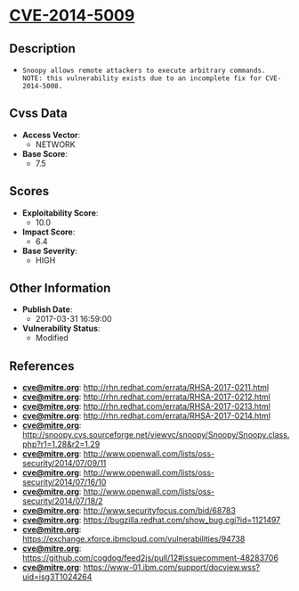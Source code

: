 
# [CVE-2014-5009](https://cve.mitre.org/cgi-bin/cvename.cgi?name=CVE-2014-5009)

## Description

- `Snoopy allows remote attackers to execute arbitrary commands.  NOTE: this vulnerability exists due to an incomplete fix for CVE-2014-5008.`

## Cvss Data

- **Access Vector**:
  - NETWORK
- **Base Score**:
  - 7.5

## Scores

- **Exploitability Score**:
  - 10.0
- **Impact Score**:
  - 6.4
- **Base Severity**:
  - HIGH

## Other Information

- **Publish Date**:
  - 2017-03-31 16:59:00
- **Vulnerability Status**:
  - Modified

## References

- **cve@mitre.org**: http://rhn.redhat.com/errata/RHSA-2017-0211.html
- **cve@mitre.org**: http://rhn.redhat.com/errata/RHSA-2017-0212.html
- **cve@mitre.org**: http://rhn.redhat.com/errata/RHSA-2017-0213.html
- **cve@mitre.org**: http://rhn.redhat.com/errata/RHSA-2017-0214.html
- **cve@mitre.org**: http://snoopy.cvs.sourceforge.net/viewvc/snoopy/Snoopy/Snoopy.class.php?r1=1.28&r2=1.29
- **cve@mitre.org**: http://www.openwall.com/lists/oss-security/2014/07/09/11
- **cve@mitre.org**: http://www.openwall.com/lists/oss-security/2014/07/16/10
- **cve@mitre.org**: http://www.openwall.com/lists/oss-security/2014/07/18/2
- **cve@mitre.org**: http://www.securityfocus.com/bid/68783
- **cve@mitre.org**: https://bugzilla.redhat.com/show_bug.cgi?id=1121497
- **cve@mitre.org**: https://exchange.xforce.ibmcloud.com/vulnerabilities/94738
- **cve@mitre.org**: https://github.com/cogdog/feed2js/pull/12#issuecomment-48283706
- **cve@mitre.org**: https://www-01.ibm.com/support/docview.wss?uid=isg3T1024264
